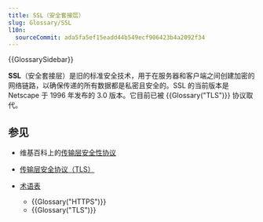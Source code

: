 ```yaml
---
title: SSL（安全套接层）
slug: Glossary/SSL
l10n:
  sourceCommit: ada5fa5ef15eadd44b549ecf906423b4a2092f34
---
```


{{GlossarySidebar}}

**SSL**（安全套接层）是旧的标准安全技术，用于在服务器和客户端之间创建加密的网络链路，以确保传递的所有数据都是私密且安全的。SSL 的当前版本是 Netscape 于 1996 年发布的 3.0 版本。它目前已被 {{Glossary("TLS")}} 协议取代。

## 参见

- 维基百科上的[传输层安全性协议](https://zh.wikipedia.org/wiki/传输层安全性协议)
- [传输层安全协议（TLS）](/zh-CN/docs/Web/Security/Transport_Layer_Security)
- [术语表](/zh-CN/docs/Glossary)

  - {{Glossary("HTTPS")}}
  - {{Glossary("TLS")}}
